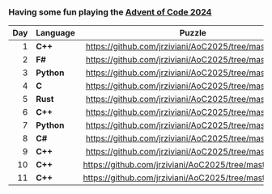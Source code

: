 ### Having some fun playing the [Advent of Code 2024](https://adventofcode.com/)

| Day | Language | Puzzle |
| ---:|----------|  :---: |
|  1  | **C++**  | https://github.com/jrziviani/AoC2025/tree/master/day_1 |
|  2  | **F#**   | https://github.com/jrziviani/AoC2025/tree/master/day_2 |
|  3  | **Python** | https://github.com/jrziviani/AoC2025/tree/master/day_3 |
|  4  | **C** | https://github.com/jrziviani/AoC2025/tree/master/day_4 |
|  5  | **Rust** | https://github.com/jrziviani/AoC2025/tree/master/day_5 |
|  6  | **C++** | https://github.com/jrziviani/AoC2025/tree/master/day_6 |
|  7  | **Python** | https://github.com/jrziviani/AoC2025/tree/master/day_7 |
|  8  | **C#** | https://github.com/jrziviani/AoC2025/tree/master/day_8 |
|  9  | **C++** | https://github.com/jrziviani/AoC2025/tree/master/day_9 |
| 10  | **C++** | https://github.com/jrziviani/AoC2025/tree/master/day_10 |
| 11  | **C++** | https://github.com/jrziviani/AoC2025/tree/master/day_11 |
